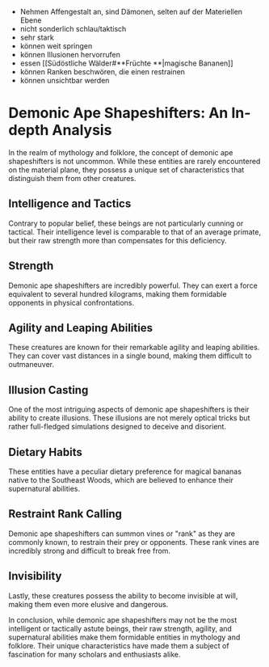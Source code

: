- Nehmen Affengestalt an, sind Dämonen, selten auf der Materiellen Ebene
- nicht sonderlich schlau/taktisch
- sehr stark
- können weit springen
- können Illusionen hervorrufen
- essen [[Südöstliche Wälder#**Früchte **|magische Bananen]]
- können Ranken beschwören, die einen restrainen
- können unsichtbar werden




# Demonic Ape Shapeshifters: An In-depth Analysis

In the realm of mythology and folklore, the concept of demonic ape shapeshifters is not uncommon. While these entities are rarely encountered on the material plane, they possess a unique set of characteristics that distinguish them from other creatures.

## Intelligence and Tactics

Contrary to popular belief, these beings are not particularly cunning or tactical. Their intelligence level is comparable to that of an average primate, but their raw strength more than compensates for this deficiency.

## Strength

Demonic ape shapeshifters are incredibly powerful. They can exert a force equivalent to several hundred kilograms, making them formidable opponents in physical confrontations.

## Agility and Leaping Abilities

These creatures are known for their remarkable agility and leaping abilities. They can cover vast distances in a single bound, making them difficult to outmaneuver.

## Illusion Casting

One of the most intriguing aspects of demonic ape shapeshifters is their ability to create illusions. These illusions are not merely optical tricks but rather full-fledged simulations designed to deceive and disorient.

## Dietary Habits

These entities have a peculiar dietary preference for magical bananas native to the Southeast Woods, which are believed to enhance their supernatural abilities.

## Restraint Rank Calling

Demonic ape shapeshifters can summon vines or "rank" as they are commonly known, to restrain their prey or opponents. These rank vines are incredibly strong and difficult to break free from.

## Invisibility

Lastly, these creatures possess the ability to become invisible at will, making them even more elusive and dangerous.

In conclusion, while demonic ape shapeshifters may not be the most intelligent or tactically astute beings, their raw strength, agility, and supernatural abilities make them formidable entities in mythology and folklore. Their unique characteristics have made them a subject of fascination for many scholars and enthusiasts alike.
